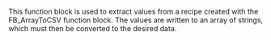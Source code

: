 This function block is used to extract values from a recipe created with the FB_ArrayToCSV function block. The values are written to an array of strings, which must then be converted to the desired data.
